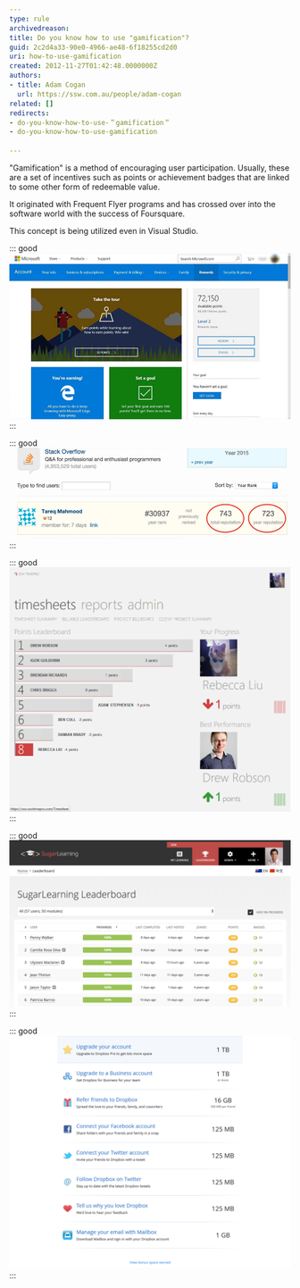 ```yaml
---
type: rule
archivedreason: 
title: Do you know how to use "gamification"?
guid: 2c2d4a33-90e0-4966-ae48-6f18255cd2d0
uri: how-to-use-gamification
created: 2012-11-27T01:42:48.0000000Z
authors:
- title: Adam Cogan
  url: https://ssw.com.au/people/adam-cogan
related: []
redirects:
- do-you-know-how-to-use-＂gamification＂
- do-you-know-how-to-use-gamification

---
```


"Gamification" is a method of encouraging user participation. Usually, these are a set of incentives such as points or achievement badges that are linked to some other form of redeemable value.

<!--endintro-->

It originated with Frequent Flyer programs and has crossed over into the software world with the success of Foursquare.

This concept is being utilized even in 
   Visual Studio. 


::: good  
![Figure: Good Example – Microsoft Rewards gives points when you search on Bing.com and buy things from the Microsoft Store online and in Windows 10](/rules/how-to-use-gamification/microsoft-rewards.jpg)  
:::


::: good  
![Figure: Good Example – Stack Overflow uses reputation points, awarded by how useful your answer to other user submitted questions were](/rules/how-to-use-gamification/stack-overflow-reputation.jpg)  
:::


::: good  
![Figure: Good Example – TimePro uses gamification to encourage users to do their timesheets on time](/rules/how-to-use-gamification/gamification-timepro.png)  
:::


::: good  
![Figure: Good Example – SugarLearning Leaderboard is another good example](/rules/how-to-use-gamification/sugarlearning-leaderboard.png)  
:::


::: good  
![Figure: Good Example – Dropbox rewards its users with extra storage space instead of imaginary points. This is more interesting](/rules/how-to-use-gamification/gamification-dropbox.png)  
:::

